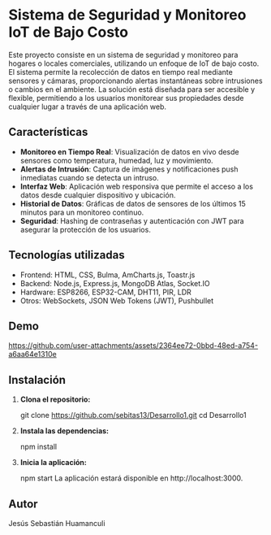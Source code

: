 # Sistema de Seguridad y Monitoreo IoT de Bajo Costo

Este proyecto consiste en un sistema de seguridad y monitoreo para hogares o locales comerciales, utilizando un enfoque de IoT de bajo costo. El sistema permite la recolección de datos en tiempo real mediante sensores y cámaras, proporcionando alertas instantáneas sobre intrusiones o cambios en el ambiente. La solución está diseñada para ser accesible y flexible, permitiendo a los usuarios monitorear sus propiedades desde cualquier lugar a través de una aplicación web.

## Características

- **Monitoreo en Tiempo Real**: Visualización de datos en vivo desde sensores como temperatura, humedad, luz y movimiento.
- **Alertas de Intrusión**: Captura de imágenes y notificaciones push inmediatas cuando se detecta un intruso.
- **Interfaz Web**: Aplicación web responsiva que permite el acceso a los datos desde cualquier dispositivo y ubicación.
- **Historial de Datos**: Gráficas de datos de sensores de los últimos 15 minutos para un monitoreo continuo.
- **Seguridad**: Hashing de contraseñas y autenticación con JWT para asegurar la protección de los usuarios.

## Tecnologías utilizadas

- Frontend: HTML, CSS, Bulma, AmCharts.js, Toastr.js
- Backend: Node.js, Express.js, MongoDB Atlas, Socket.IO
- Hardware: ESP8266, ESP32-CAM, DHT11, PIR, LDR
- Otros: WebSockets, JSON Web Tokens (JWT), Pushbullet


## Demo


https://github.com/user-attachments/assets/2364ee72-0bbd-48ed-a754-a6aa64e1310e


## Instalación

1. **Clona el repositorio:**

   git clone https://github.com/sebitas13/Desarrollo1.git
   cd Desarrollo1

2. **Instala las dependencias:**

    npm install

3. **Inicia la aplicación:**

    npm start
    La aplicación estará disponible en http://localhost:3000.




## Autor

Jesús Sebastián Huamanculi
